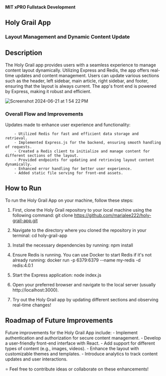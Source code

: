 #### MIT xPRO Fullstack Development
## Holy Grail App
### Layout Management and Dynamic Content Update

## Description 
The Holy Grail app provides users with a seamless experience to manage content layout dynamically. Utilizing Express and Redis, the app offers real-time updates and content management. Users can update various sections such as the header, left sidebar, main article, right sidebar, and footer, ensuring that the layout is always current. The app's front end is powered by Express, making it robust and efficient.

![Screenshot 2024-06-21 at 1 54 22 PM](https://github.com/marialee222/holy-grail-app/assets/150623001/09bdb5d5-9d33-4d72-aead-4ac2a473fa0f)

### Overall Flow and Improvements
Updates made to enhance user experience and functionality: 

		- Utilized Redis for fast and efficient data storage and retrieval.
		- Implemented Express.js for the backend, ensuring smooth handling of requests.
		- Created a Redis client to initialize and manage content for different sections of the layout.
		- Provided endpoints for updating and retrieving layout content dynamically.
		- Enhanced error handling for better user experience.
		- Added static file serving for front-end assets.

## How to Run
To run the Holy Grail App on your machine, follow these steps: 

1. First, clone the Holy Grail repository to your local machine using the following command:
git clone https://github.com/marialee222/holy-grail-app.git

3. Navigate to the directory where you cloned the repository in your terminal:
cd holy-grail-app

4. Install the necessary dependencies by running:
npm install 

5. Ensure Redis is running. You can use Docker to start Redis if it's not already running:
docker run -p 6379:6379 --name my-redis -d redis:4.0.1

6. Start the Express application:
node index.js 

7. Open your preferred browser and navigate to the local server (usually http://localhost:3000).

8. Try out the Holy Grail app by updating different sections and observing real-time changes!

## Roadmap of Future Improvements
Future improvements for the Holy Grail App include:
	- Implement authentication and authorization for secure content management.
	- Develop a user-friendly front-end interface with React.
	- Add support for different types of content (e.g., images, videos).
	- Enhance the layout with customizable themes and templates.
	- Introduce analytics to track content updates and user interactions.
   
:star: Feel free to contribute ideas or collaborate on these enhancements!
